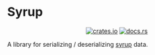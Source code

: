 # Syrup

<p align="center">
  <a href="https://crates.io/crates/syrup"><img src="https://img.shields.io/crates/v/syrup" alt="crates.io"/></a>
  <a href="https://docs.rs/syrup"><img src="https://img.shields.io/docsrs/syrup" alt="docs.rs"/></a>
  <!-- <a href="https://opensource.org/licenses/lgpl-license"><img src="https://img.shields.io/crates/l/syrup" alt="LGPL 3.0 or later"/></a> --> <!-- TODO :: add this back once the crate is published (it displays the wrong license right now) -->
</p>

A library for serializing / deserializing [syrup](https://github.com/ocapn/ocapn/blob/main/draft-specifications/Syrup.md) data.

